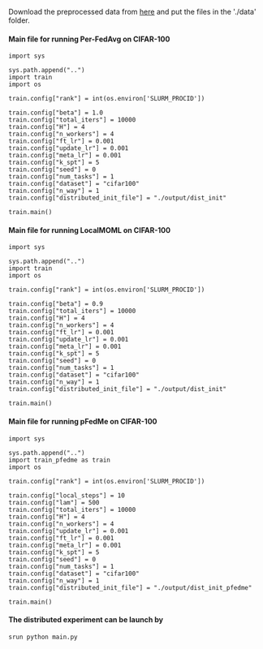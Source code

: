 Download the preprocessed data from [here](https://drive.google.com/drive/folders/1hiEtsVDrKNk1qqHz2keSpXIGWHLwuUOn?usp=sharing) and put the files in the './data' folder.

#### Main file for running Per-FedAvg on CIFAR-100
```
import sys

sys.path.append("..")
import train
import os

train.config["rank"] = int(os.environ['SLURM_PROCID'])

train.config["beta"] = 1.0
train.config["total_iters"] = 10000
train.config["H"] = 4
train.config["n_workers"] = 4
train.config["ft_lr"] = 0.001
train.config["update_lr"] = 0.001
train.config["meta_lr"] = 0.001
train.config["k_spt"] = 5
train.config["seed"] = 0
train.config["num_tasks"] = 1
train.config["dataset"] = "cifar100"
train.config["n_way"] = 1
train.config["distributed_init_file"] = "./output/dist_init"

train.main()
```
#### Main file for running LocalMOML on CIFAR-100
```
import sys

sys.path.append("..")
import train
import os

train.config["rank"] = int(os.environ['SLURM_PROCID'])

train.config["beta"] = 0.9
train.config["total_iters"] = 10000
train.config["H"] = 4
train.config["n_workers"] = 4
train.config["ft_lr"] = 0.001
train.config["update_lr"] = 0.001
train.config["meta_lr"] = 0.001
train.config["k_spt"] = 5
train.config["seed"] = 0
train.config["num_tasks"] = 1
train.config["dataset"] = "cifar100"
train.config["n_way"] = 1
train.config["distributed_init_file"] = "./output/dist_init"

train.main()
```

#### Main file for running pFedMe on CIFAR-100
```
import sys

sys.path.append("..")
import train_pfedme as train
import os

train.config["rank"] = int(os.environ['SLURM_PROCID'])

train.config["local_steps"] = 10
train.config["lam"] = 500
train.config["total_iters"] = 10000
train.config["H"] = 4
train.config["n_workers"] = 4
train.config["update_lr"] = 0.001
train.config["ft_lr"] = 0.001
train.config["meta_lr"] = 0.001
train.config["k_spt"] = 5
train.config["seed"] = 0
train.config["num_tasks"] = 1
train.config["dataset"] = "cifar100"
train.config["n_way"] = 1
train.config["distributed_init_file"] = "./output/dist_init_pfedme"

train.main()
```

#### The distributed experiment can be launch by

```
srun python main.py
```